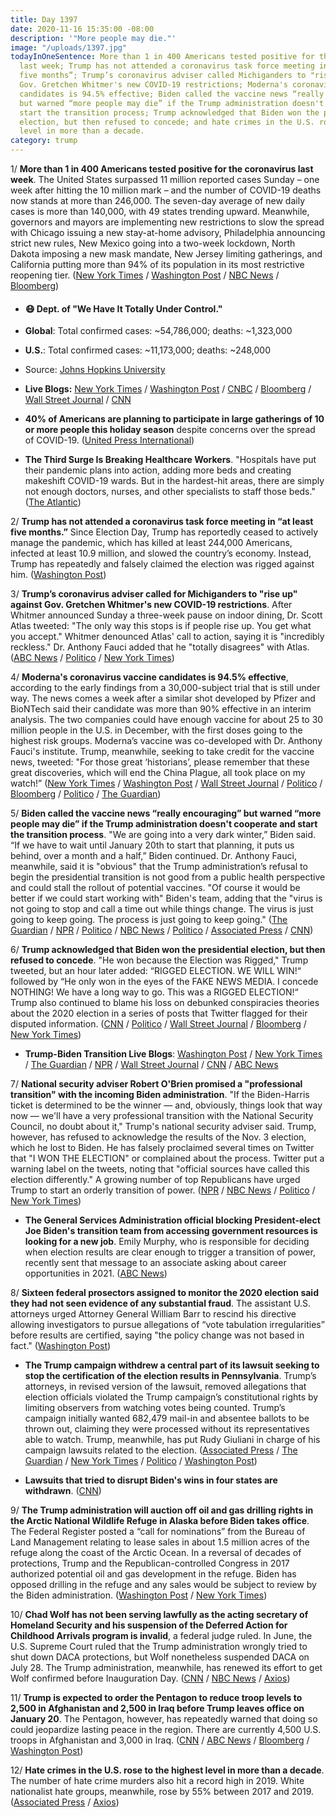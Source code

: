 ```yaml
---
title: Day 1397
date: 2020-11-16 15:35:00 -08:00
description: '"More people may die."'
image: "/uploads/1397.jpg"
todayInOneSentence: More than 1 in 400 Americans tested positive for the coronavirus
  last week; Trump has not attended a coronavirus task force meeting in “at least
  five months”; Trump’s coronavirus adviser called Michiganders to "rise up" against
  Gov. Gretchen Whitmer's new COVID-19 restrictions; Moderna's coronavirus vaccine
  candidates is 94.5% effective; Biden called the vaccine news “really encouraging”
  but warned “more people may die” if the Trump administration doesn't cooperate and
  start the transition process; Trump acknowledged that Biden won the presidential
  election, but then refused to concede; and hate crimes in the U.S. rose to the highest
  level in more than a decade.
category: trump
---
```


1/ **More than 1 in 400 Americans tested positive for the coronavirus last week**. The United States surpassed 11 million reported cases Sunday – one week after hitting the 10 million mark – and the number of COVID-19 deaths now stands at more than 246,000. The seven-day average of new daily cases is more than 140,000, with 49 states trending upward. Meanwhile, governors and mayors are implementing new restrictions to slow the spread with Chicago issuing a new stay-at-home advisory, Philadelphia announcing strict new rules, New Mexico going into a two-week lockdown, North Dakota imposing a new mask mandate, New Jersey limiting gatherings, and California putting more than 94% of its population in its most restrictive reopening tier. ([New York Times](https://www.nytimes.com/2020/11/14/world/more-than-1-in-400-americans-test-positive-in-a-week-pushing-new-jersey-to-a-record-and-prompting-restrictions-in-north-dakota.html) / [Washington Post](https://www.washingtonpost.com/nation/2020/11/16/coronavirus-covid-live-updates-us/) / [NBC News](https://www.nbcnews.com/news/us-news/new-lockdowns-restrictions-sweep-across-country-covid-19-cases-continue-n1247919) / [Bloomberg](https://www.bloomberg.com/news/articles/2020-11-16/u-s-tops-11-million-as-cases-surge-coast-to-coast-virus-update?srnd=coronavirus&sref=MIBMEEoj))

* #### 😷 Dept. of "We Have It Totally Under Control."

* **Global**: Total confirmed cases: \~54,786,000; deaths: \~1,323,000

* **U.S.**: Total confirmed cases: \~11,173,000; deaths: \~248,000

* Source: [Johns Hopkins University](https://coronavirus.jhu.edu/map.html)

* **Live Blogs:** [New York Times](https://www.nytimes.com/live/2020/11/16/world/covid-19-coronavirus-updates?type=styln-live-updates&label=coronavirus&index=0&action=click&module=Spotlight&pgtype=Homepage) / [Washington Post](https://www.washingtonpost.com/nation/2020/11/16/coronavirus-covid-live-updates-us/) / [CNBC](https://www.cnbc.com/2020/11/16/coronavirus-live-updates.html) / [Bloomberg](https://www.bloomberg.com/news/articles/2020-11-16/u-s-tops-11-million-as-cases-surge-coast-to-coast-virus-update?srnd=coronavirus) / [Wall Street Journal](https://www.wsj.com/livecoverage/covid-2020-11-16) / [CNN](https://www.cnn.com/world/live-news/coronavirus-pandemic-11-16-20-intl/index.html)

* **40% of Americans are planning to participate in large gatherings of 10 or more people this holiday season** despite concerns over the spread of COVID-19. ([United Press International](https://www.upi.com/Health_News/2020/11/12/40-in-US-planning-large-gatherings-for-holidays-despite-COVID-19-warnings/1161605213219/))

* **The Third Surge Is Breaking Healthcare Workers**. "Hospitals have put their pandemic plans into action, adding more beds and creating makeshift COVID-19 wards. But in the hardest-hit areas, there are simply not enough doctors, nurses, and other specialists to staff those beds." ([The Atlantic](https://www.theatlantic.com/health/archive/2020/11/third-surge-breaking-healthcare-workers/617091/))

2/ **Trump has not attended a coronavirus task force meeting in “at least five months.”** Since Election Day, Trump has reportedly ceased to actively manage the pandemic, which has killed at least 244,000 Americans, infected at least 10.9 million, and slowed the country’s economy. Instead, Trump has repeatedly and falsely claimed the election was rigged against him. ([Washington Post](https://www.washingtonpost.com/politics/trump-coronavirus-response/2020/11/14/61137f4c-25cb-11eb-8599-406466ad1b8e_story.html))

3/ **Trump’s coronavirus adviser called for Michiganders to "rise up" against Gov. Gretchen Whitmer's new COVID-19 restrictions**. After Whitmer announced Sunday a three-week pause on indoor dining, Dr. Scott Atlas tweeted: "The only way this stops is if people rise up. You get what you accept." Whitmer denounced Atlas' call to action, saying it is "incredibly reckless." Dr. Anthony Fauci added that he "totally disagrees" with Atlas. ([ABC News](https://abcnews.go.com/Politics/dr-scott-atlas-fire-telling-michigan-rise-covid/story?id=74234276) / [Politico](https://www.politico.com/news/2020/11/16/michigan-governor-scott-atlas-covid-restrictions-436743) / [New York Times](https://www.nytimes.com/live/2020/11/16/world/covid-19-coronavirus-updates/michigans-governor-calls-trump-advisers-tweet-incredibly-reckless-as-she-faces-a-backlash-over-virus-rules))

4/ **Moderna's coronavirus vaccine candidates is 94.5% effective**, according to the early findings from a 30,000-subject trial that is still under way. The news comes a week after a similar shot developed by Pfizer and BioNTech said their candidate was more than 90% effective in an interim analysis. The two companies could have enough vaccine for about 25 to 30 million people in the U.S. in December, with the first doses going to the highest risk groups. Moderna’s vaccine was co-developed with Dr. Anthony Fauci's institute. Trump, meanwhile, seeking to take credit for the vaccine news, tweeted: "For those great ‘historians’, please remember that these great discoveries, which will end the China Plague, all took place on my watch!” ([New York Times](https://www.nytimes.com/2020/11/16/health/Covid-moderna-vaccine.html) / [Washington Post](https://www.washingtonpost.com/health/2020/11/16/covid-moderna-vaccine/) / [Wall Street Journal](https://www.wsj.com/articles/moderna-says-its-covid-19-vaccine-was-94-5-effective-in-latest-trial-11605528008) / [Politico](https://www.politico.com/news/2020/11/16/moderna-coronavirus-vaccine-effective-436776) / [Bloomberg](https://www.bloomberg.com/news/articles/2020-11-16/moderna-vaccine-is-found-highly-effective-at-preventing-covid-19?sref=MIBMEEoj) / [Politico](https://www.politico.com/news/2020/11/13/trump-covid-vaccine-december-436481) / [The Guardian](https://www.theguardian.com/us-news/2020/nov/16/trump-vaccine-moderna-biden-coronavirus))

5/ **Biden called the vaccine news “really encouraging” but warned “more people may die” if the Trump administration doesn't cooperate and start the transition process**. "We are going into a very dark winter,” Biden said. “If we have to wait until January 20th to start that planning, it puts us behind, over a month and a half,” Biden continued. Dr. Anthony Fauci, meanwhile, said it is "obvious" that the Trump administration’s refusal to begin the presidential transition is not good from a public health perspective and could stall the rollout of potential vaccines. "Of course it would be better if we could start working with" Biden's team, adding that the "virus is not going to stop and call a time out while things change. The virus is just going to keep going. The process is just going to keep going." ([The Guardian](https://www.theguardian.com/us-news/2020/nov/16/trump-vaccine-moderna-biden-coronavirus) / [NPR](https://www.npr.org/sections/biden-transition-updates/2020/11/16/935478114/biden-chides-trump-for-blocking-presidential-transition-more-people-may-die) / [Politico](https://www.politico.com/news/2020/11/16/fauci-transition-delays-vaccine-rollout-436759) / [NBC News](https://www.nbcnews.com/politics/2020-election/fauci-says-delayed-transition-public-health-issue-covid-19-cases-n1247863) / [Politico](https://www.politico.com/news/2020/11/15/fauci-coronavirusbiden-transition-team-436588) / [Associated Press](https://apnews.com/article/74cf3579be1f0ab3e051cf9b0291ae70) / [CNN](https://www.cnn.com/2020/11/16/politics/biden-economic-speech/index.html))

6/ **Trump acknowledged that Biden won the presidential election, but then refused to concede**. "He won because the Election was Rigged," Trump tweeted, but an hour later added: “RIGGED ELECTION. WE WILL WIN!“ followed by “He only won in the eyes of the FAKE NEWS MEDIA. I concede NOTHING! We have a long way to go. This was a RIGGED ELECTION!“ Trump also continued to blame his loss on debunked conspiracies theories about the 2020 election in a series of posts that Twitter flagged for their disputed information. ([CNN](https://www.cnn.com/2020/11/15/politics/trump-biden-election/) / [Politico](https://www.politico.com/news/2020/11/15/trump-biden-inching-toward-concession-436575) / [Wall Street Journal](https://www.wsj.com/articles/he-won-trump-tweets-in-a-post-about-the-election-11605451766?mod=djemalertNEWS) / [Bloomberg](https://www.bloomberg.com/news/articles/2020-11-15/trump-tweets-that-biden-won-election-says-vote-was-rigged?sref=MIBMEEoj) / [New York Times](https://www.nytimes.com/live/2020/11/15/us/joe-biden-trump#trump-acknowledges-bidens-win-but-quickly-reverses-saying-i-concede-nothing))

* **Trump-Biden Transition Live Blogs**: [Washington Post](https://www.washingtonpost.com/elections/2020/11/16/joe-biden-trump-election-live-updates/) / [New York Times](https://www.nytimes.com/live/2020/11/16/us/joe-biden-trump?action=click&module=Spotlight&pgtype=Homepage) / [The Guardian](https://www.theguardian.com/us-news/live/2020/nov/16/trump-biden-latest-election-news-today-live-updates) / [NPR](https://www.npr.org/sections/biden-transition-updates/2020/11/16/935478114/biden-chides-trump-for-blocking-presidential-transition-more-people-may-die) / [Wall Street Journal](https://www.wsj.com/livecoverage/latest-updates-biden-trump-election-2020) / [CNN](https://www.cnn.com/politics/live-news/biden-trump-us-election-news-11-16-20/index.html) / [ABC News](https://abcnews.go.com/Politics/live-updates/2020-election-vote-ballot-count-results/?id=74222753)

7/ **National security adviser Robert O'Brien promised a "professional transition" with the incoming Biden administration**. "If the Biden-Harris ticket is determined to be the winner — and, obviously, things look that way now — we'll have a very professional transition with the National Security Council, no doubt about it," Trump's national security adviser said. Trump, however, has refused to acknowledge the results of the Nov. 3 election, which he lost to Biden. He has falsely proclaimed several times on Twitter that "I WON THE ELECTION" or complained about the process. Twitter put a warning label on the tweets, noting that "official sources have called this election differently." A growing number of top Republicans have urged Trump to start an orderly transition of power. ([NPR](https://www.npr.org/sections/biden-transition-updates/2020/11/16/935374786/national-security-adviser-says-it-looks-like-biden-has-won-the-election) / [NBC News](https://www.nbcnews.com/politics/national-security/trump-national-security-adviser-robert-o-brien-says-it-looks-n1247896) / [Politico](https://www.politico.com/news/2020/11/16/obrien-nods-to-biden-victory-436787) / [New York Times](https://www.nytimes.com/live/2020/11/15/us/joe-biden-trump/more-republicans-call-for-a-smooth-transition-as-trump-continues-spreading-baseless-fraud-claims))

* **The General Services Administration official blocking President-elect Joe Biden's transition team from accessing government resources is looking for a new job**. Emily Murphy, who is responsible for deciding when election results are clear enough to trigger a transition of power, recently sent that message to an associate asking about career opportunities in 2021. ([ABC News](https://abcnews.go.com/Politics/gsa-official-blocking-bidens-transition-privately-plans-post/story?id=74234794))

8/ **Sixteen federal prosectors assigned to monitor the 2020 election said they had not seen evidence of any substantial fraud**. The assistant U.S. attorneys urged Attorney General William Barr to rescind his directive allowing investigators to pursue allegations of “vote tabulation irregularities” before results are certified, saying "the policy change was not based in fact." ([Washington Post](https://www.washingtonpost.com/national-security/william-barr-election-memo/2020/11/13/6ed06d20-25e4-11eb-a688-5298ad5d580a_story.html))

* **The Trump campaign withdrew a central part of its lawsuit seeking to stop the certification of the election results in Pennsylvania**. Trump’s attorneys, in revised version of the lawsuit, removed allegations that election officials violated the Trump campaign’s constitutional rights by limiting observers from watching votes being counted. Trump’s campaign initially wanted 682,479 mail-in and absentee ballots to be thrown out, claiming they were processed without its representatives able to watch. Trump, meanwhile, has put Rudy Giuliani in charge of his campaign lawsuits related to the  election. ([Associated Press](https://apnews.com/article/trump-campaign-lawsuit-pennsylvania-fe4754fa7cd077d66854c724e1df91e7) / [The Guardian](https://www.theguardian.com/us-news/2020/nov/16/trump-campaign-abandons-part-of-legal-challenge-to-pennsylvania-election-results) / [New York Times](https://www.nytimes.com/live/2020/11/13/us/joe-biden-trump/trump-puts-giuliani-in-charge-of-his-lawsuits-challenging-the-election-results) / [Politico](https://www.politico.com/news/2020/11/15/trump-lawsuit-pennsylvania-election-results-436705) / [Washington Post](https://www.washingtonpost.com/politics/trump-lawsuit-pennsylvania/2020/11/15/4aab8048-279b-11eb-9b14-ad872157ebc9_story.html))

* **Lawsuits that tried to disrupt Biden's wins in four states are withdrawn**. ([CNN](https://www.cnn.com/2020/11/16/politics/lawsuits-michigan-pennsylvania-wisconsin-georgia/))

9/ **The Trump administration will auction off oil and gas drilling rights in the Arctic National Wildlife Refuge in Alaska before Biden takes office**. The Federal Register posted a “call for nominations” from the Bureau of Land Management relating to lease sales in about 1.5 million acres of the refuge along the coast of the Arctic Ocean. In a reversal of decades of protections, Trump and the Republican-controlled Congress in 2017 authorized potential oil and gas development in the refuge. Biden has opposed drilling in the refuge and any sales would be subject to review by the Biden administration. ([Washington Post](https://www.washingtonpost.com/climate-environment/2020/11/16/arctic-refuge-drilling-trump/) / [New York Times](https://www.nytimes.com/2020/11/16/climate/trump-oil-drilling-alaska.html))

10/ **Chad Wolf has not been serving lawfully as the acting secretary of Homeland Security and his suspension of the Deferred Action for Childhood Arrivals program is invalid**, a federal judge ruled. In June, the U.S. Supreme Court ruled that the Trump administration wrongly tried to shut down DACA protections, but Wolf nonetheless suspended DACA on July 28. The Trump administration, meanwhile, has renewed its effort to get Wolf confirmed before Inauguration Day. ([CNN](https://www.cnn.com/2020/11/14/politics/federal-judge-daca-rules-chad-wolf/) / [NBC News](https://www.nbcnews.com/news/us-news/federal-judge-rules-acting-dhs-head-chad-wolf-unlawfully-appointed-n1247848) / [Axios](https://www.axios.com/judge-invalidate-homeland-security-chief-chaad-wolf-daca-suspension-4175eea6-dd8a-4faf-939c-5ebc8e0456b7.html))

11/ **Trump is expected to order the Pentagon to reduce troop levels to 2,500 in Afghanistan and 2,500 in Iraq before Trump leaves office on January 20**. The Pentagon, however, has repeatedly warned that doing so could jeopardize lasting peace in the region. There are currently 4,500 U.S. troops in Afghanistan and 3,000 in Iraq. ([CNN](https://www.cnn.com/2020/11/16/politics/trump-afghanistan-iraq-troop-drawdown-order) / [ABC News](https://abcnews.go.com/Politics/pentagon-expects-order-reduce-troop-levels-afghanistan-iraq/story?id=74237780) / [Bloomberg](https://www.bloomberg.com/news/articles/2020-11-16/trump-poised-to-order-troop-reductions-from-afghanistan-iraq?sref=MIBMEEoj) / [Washington Post](https://www.washingtonpost.com/national-security/trump-afghan-war-troop-cuts/2020/11/16/6cc2655c-2827-11eb-b847-66c66ace1afb_story.html))

12/ **Hate crimes in the U.S. rose to the highest level in more than a decade**. The number of hate crime murders also hit a record high in 2019. White nationalist hate groups, meanwhile, rose by 55% between 2017 and 2019. ([Associated Press](https://apnews.com/article/hate-crimes-rise-fbi-data-ebbcadca8458aba96575da905650120d) / [Axios](https://www.axios.com/fbi-hate-crime-murders-hit-record-high-in-2019-f1d379c4-c335-4125-a5fc-59ac0a6aed9b.html))